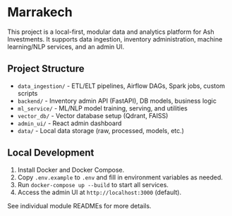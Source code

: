 # Marrakech

This project is a local-first, modular data and analytics platform for Ash Investments. It supports data ingestion, inventory administration, machine learning/NLP services, and an admin UI.

## Project Structure

- `data_ingestion/` - ETL/ELT pipelines, Airflow DAGs, Spark jobs, custom scripts
- `backend/` - Inventory admin API (FastAPI), DB models, business logic
- `ml_service/` - ML/NLP model training, serving, and utilities
- `vector_db/` - Vector database setup (Qdrant, FAISS)
- `admin_ui/` - React admin dashboard
- `data/` - Local data storage (raw, processed, models, etc.)

## Local Development

1. Install Docker and Docker Compose.
2. Copy `.env.example` to `.env` and fill in environment variables as needed.
3. Run `docker-compose up --build` to start all services.
4. Access the admin UI at `http://localhost:3000` (default).

See individual module READMEs for more details. 
